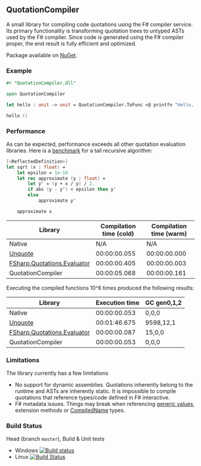 ## QuotationCompiler

A small library for compiling code quotations using the F# compiler service.
Its primary functionality is transforming quotation trees to untyped ASTs used by the F# compiler.
Since code is generated using the F# compiler proper, the end result is fully efficient and optimized.

Package available on [NuGet](https://www.nuget.org/packages/QuotationCompiler/).

### Example

```fsharp
#r "QuotationCompiler.dll"

open QuotationCompiler

let hello : unit -> unit = QuotationCompiler.ToFunc <@ printfn "Hello, world!" @> |> Async.RunSynchronously

hello ()
```

### Performance

As can be expected, performance exceeds all other quotation evaluation libraries.
Here is a [benchmark](https://github.com/eiriktsarpalis/QuotationsCompiler/blob/master/tests/QuotationCompiler.Tests/perf.fsx) for a tail recursive algorithm:
```fsharp
[<ReflectedDefinition>]
let sqrt (x : float) =
    let epsilon = 1e-10
    let rec approximate (y : float) =
        let y' = (y + x / y) / 2.
        if abs (y - y') < epsilon then y'
        else
            approximate y'

    approximate x
```

| Library                                                                                 | Compilation time (cold) | Compilation time (warm) |
|-----------------------------------------------------------------------------------------|-------------------------|-------------------------|
| Native                                                                                  | N/A                     | N/A                     |
| [Unquote](https://code.google.com/p/unquote/)                                           | 00:00:00.055            | 00:00:00.000            |
| [FSharp.Quotations.Evaluator](http://fsprojects.github.io/FSharp.Quotations.Evaluator/) | 00:00:00.405            | 00:00:00.003            |
| QuotationCompiler                                                                       | 00:00:05.068            | 00:00:00.161            |

Executing the compiled functions 10^6 times produced the following results:

| Library                                                                                 | Execution time | GC gen0,1,2 |
|-----------------------------------------------------------------------------------------|----------------|-------------|
| Native                                                                                  | 00:00:00.053   | 0,0,0       |
| [Unquote](https://code.google.com/p/unquote/)                                           | 00:01:46.675   | 9598,12,1   |
| [FSharp.Quotations.Evaluator](http://fsprojects.github.io/FSharp.Quotations.Evaluator/) | 00:00:00.087   | 15,0,0      |
| QuotationCompiler                                                                       | 00:00:00.053   | 0,0,0       |

### Limitations

The library currently has a few limitations
* No support for dynamic assemblies. Quotations inherently belong to the runtime and ASTs are inherently static. It is impossible to compile quotations that reference types/code defined in F# interactive.
* F# metadata issues. Things may break when referencing [generic values](https://visualfsharp.codeplex.com/workitem/178), extension methods or [CompiledName](https://visualfsharp.codeplex.com/workitem/177) types.

### Build Status

Head (branch `master`), Build & Unit tests

* Windows [![Build status](https://ci.appveyor.com/api/projects/status/79arr40vmvtt5tb9/branch/master?svg=true)](https://ci.appveyor.com/project/nessos/quotationcompiler/branch/master)
* Linux [![Build Status](https://travis-ci.org/eiriktsarpalis/QuotationCompiler.png?branch=master)](https://travis-ci.org/eiriktsarpalis/QuotationCompiler/branches)